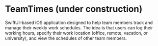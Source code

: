 # TeamTimes (under construction)
SwiftUI-based iOS application designed to help team members track and manage their weekly work schedules. The idea is that users can log their working hours, specify their work location (office, remote, vacation, or university), and view the schedules of other team members.
